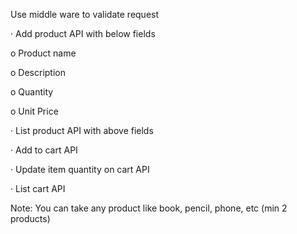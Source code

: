 Use middle ware to validate request

 

·   Add product API with below fields

o    Product name

o    Description

o    Quantity

o    Unit Price

·   List product API with above fields

·   Add to cart API

·   Update item quantity on cart API

·   List cart API

Note: You can take any product like book, pencil, phone, etc
      (min 2 products)

